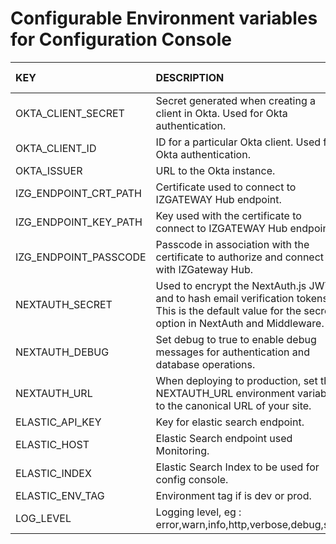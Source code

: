 # Configurable Environment variables for Configuration Console

| KEY                   | DESCRIPTION                                                                                                                                             | DEFAULT VALUE | REQUIRED |
| :-------------------- | :------------------------------------------------------------------------------------------------------------------------------------------------------ | :-----------: | :------: |
| OKTA_CLIENT_SECRET    | Secret generated when creating a client in Okta. Used for Okta authentication.                                                                          |   undefined   |   true   |
| OKTA_CLIENT_ID        | ID for a particular Okta client. Used for Okta authentication.                                                                                          |   undefined   |   true   |
| OKTA_ISSUER           | URL to the Okta instance.                                                                                                                               |   undefined   |   true   |
| IZG_ENDPOINT_CRT_PATH | Certificate used to connect to IZGATEWAY Hub endpoint.                                                                                                  |   undefined   |   true   |
| IZG_ENDPOINT_KEY_PATH | Key used with the certificate to connect to IZGATEWAY Hub endpoint.                                                                                     |   undefined   |   true   |
| IZG_ENDPOINT_PASSCODE | Passcode in association with the certificate to authorize and connect with IZGateway Hub.                                                               |   undefined   |   true   |
| NEXTAUTH_SECRET       | Used to encrypt the NextAuth.js JWT, and to hash email verification tokens. This is the default value for the secret option in NextAuth and Middleware. |   undefined   |   true   |
| NEXTAUTH_DEBUG        | Set debug to true to enable debug messages for authentication and database operations.                                                                  |     false     |  false   |
| NEXTAUTH_URL          | When deploying to production, set the NEXTAUTH_URL environment variable to the canonical URL of your site.                                              |   undefined   |   true   |
| ELASTIC_API_KEY       | Key for elastic search endpoint.                                                                                                                        |   undefined   |   true   |
| ELASTIC_HOST          | Elastic Search endpoint used Monitoring.                                                                                                                |   undefined   |   true   |
| ELASTIC_INDEX         | Elastic Search Index to be used for config console.                                                                                                     |   undefined   |   true   |
| ELASTIC_ENV_TAG       | Environment tag if is dev or prod.                                                                                                                      |   undefined   |   true   |
| LOG_LEVEL             | Logging level, eg : error,warn,info,http,verbose,debug,silly                                                                                            |     info      |  false   |
